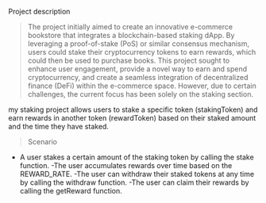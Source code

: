 Project description
> The project initially aimed to create an innovative e-commerce bookstore that integrates a blockchain-based staking dApp. By leveraging a proof-of-stake (PoS) or similar consensus mechanism, users could stake their cryptocurrency tokens to earn rewards, which could then be used to purchase books. This project sought to enhance user engagement, provide a novel way to earn and spend cryptocurrency, and create a seamless integration of decentralized finance (DeFi) within the e-commerce space. However, due to certain challenges, the current focus has been solely on the staking section.

my staking project allows users to stake a specific token (stakingToken) and earn rewards in another token (rewardToken) based on their staked amount and the time they have staked. 
>Scenario
  - A user stakes a certain amount of the staking token by calling the stake function.
  -The user accumulates rewards over time based on the REWARD_RATE.
  -The user can withdraw their staked tokens at any time by calling the withdraw function.
  -The user can claim their rewards by calling the getReward function.


